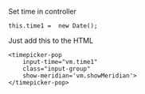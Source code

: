Set time in controller

    this.time1 =  new Date();

Just add this to the HTML

    <timepicker-pop
        input-time="vm.time1"
        class="input-group"
        show-meridian='vm.showMeridian'>
    </timepicker-pop>
